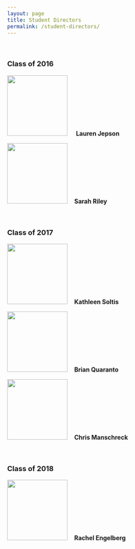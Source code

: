 ```yaml
---
layout: page
title: Student Directors
permalink: /student-directors/
---
```

<br>

### Class of 2016
<img src="{{ site.baseurl }}/img/people/ljepson.jpg" width="140"/> &nbsp; &nbsp; **Lauren Jepson**

<img src="{{ site.baseurl }}/img/people/sarahril.jpg" width="140"/> &nbsp;&nbsp; **Sarah Riley**

<br>

### Class of 2017

<img src="{{ site.baseurl }}/img/people/ksoltis.jpg" width="140"/> &nbsp;&nbsp; **Kathleen Soltis**

<img src="{{![fullsizerender](https://cloud.githubusercontent.com/assets/12274060/14268193/3a7b0580-faa6-11e5-92d1-a1be6d0e0769.jpg)}}
" width="140"/> &nbsp;&nbsp; **Brian Quaranto**

<img src="{{ site.baseurl }}/img/people/cmanschr.jpg" width="140"/> &nbsp;&nbsp; **Chris Manschreck**

<br>

### Class of 2018
	
<img src="{{ site.baseurl }}/img/people/rengelbe.jpg" width="140"/> &nbsp;&nbsp; **Rachel Engelberg**
